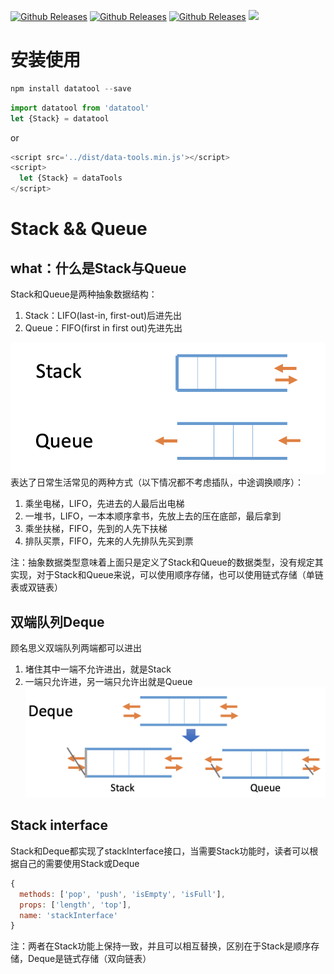 
[![Github Releases](https://img.shields.io/npm/l/datatool.svg)](https://github.com/includeMaple/datatool) 
[![Github Releases](https://img.shields.io/npm/v/datatool.svg)](https://github.com/includeMaple/datatool)
[![Github Releases](https://img.shields.io/npm/dm/datatool.svg)](https://github.com/includeMaple/datatool)
[![](https://travis-ci.org/includeMaple/datatool.svg?branch=main)](https://travis-ci.org/includeMaple/datatool)

# 安装使用

```javascript
npm install datatool --save
```

```javascript
import datatool from 'datatool'
let {Stack} = datatool
```

or

```javascript
<script src='../dist/data-tools.min.js'></script>
<script>
  let {Stack} = dataTools
</script>
```

# Stack && Queue

## what：什么是Stack与Queue

Stack和Queue是两种抽象数据结构：

1. Stack：LIFO(last-in, first-out)后进先出
1. Queue：FIFO(first in first out)先进先出

![sq](/examples/images/1-1stackqueue.png)
表达了日常生活常见的两种方式（以下情况都不考虑插队，中途调换顺序）：

1. 乘坐电梯，LIFO，先进去的人最后出电梯
1. 一堆书，LIFO，一本本顺序拿书，先放上去的压在底部，最后拿到
1. 乘坐扶梯，FIFO，先到的人先下扶梯
1. 排队买票，FIFO，先来的人先排队先买到票

注：抽象数据类型意味着上面只是定义了Stack和Queue的数据类型，没有规定其实现，对于Stack和Queue来说，可以使用顺序存储，也可以使用链式存储（单链表或双链表）

## 双端队列Deque

顾名思义双端队列两端都可以进出

1. 堵住其中一端不允许进出，就是Stack
1. 一端只允许进，另一端只允许出就是Queue
![deque](/examples/images/1-2deque.png)

## Stack interface

Stack和Deque都实现了stackInterface接口，当需要Stack功能时，读者可以根据自己的需要使用Stack或Deque

```javascript
{
  methods: ['pop', 'push', 'isEmpty', 'isFull'],
  props: ['length', 'top'],
  name: 'stackInterface'
}
```

注：两者在Stack功能上保持一致，并且可以相互替换，区别在于Stack是顺序存储，Deque是链式存储（双向链表）
